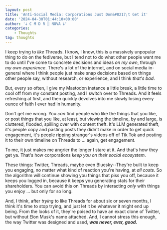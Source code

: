 ```yaml
---
layout: post
title: 'Anti-Social Media: Corporations Just Don&#8217;t Get it'
date: '2024-04-30T01:44:10+00:00'
author: '𐕣 C M D R ░ NOVA 𐕣'
categories:
    - Thoughts
tag: thoughts
---
```


<!-- wp:paragraph -->
<p>I keep trying to <em>like</em> Threads. I know, I know, this is a massively unpopular thing to do on the fediverse, but I tend not to do what other people want me to do until I've come to concrete decisions and ideas <em>on my own</em>, through <em>my own experience</em>. There's a lot of the internet, and on social media in-general where I think people just make snap decisions based on things other people say, without research, or experience, and I think <em>that's bad</em>.</p>
<!-- /wp:paragraph -->

<!-- wp:paragraph -->
<p>But, every so often, I give my Mastodon instance a little break, a little time to cool off from my constant posting, and I switch over to Threads. And it feels refreshing at first, and then quickly devolves into me slowly losing every ounce of faith I ever had in humanity.</p>
<!-- /wp:paragraph -->

<!-- wp:paragraph -->
<p>Don't get me wrong. You <em>can</em> find people who like the things that you like, or post things that you like, at least, but viewing the timeline, by and large, is cluttered, flooded, spilling over with content theft. It's LLM generated theft, it's people copy and pasting posts they didn't make in order to get quick engagement, it's people ripping stranger's videos off of Tik Tok and posting it to their own timeline on Threads to ... again, get engagement.</p>
<!-- /wp:paragraph -->

<!-- wp:paragraph -->
<p>To me, it just makes me angrier the longer I stare at it. And that's how they get ya. That's how corporations <em>keep you on their social ecosystem</em>.</p>
<!-- /wp:paragraph -->

<!-- wp:paragraph -->
<p>These things: Twitter, Threads, maybe even Bluesky--They're built to keep you engaging, no matter what kind of reaction you're having, at <em>all costs</em>. So the algorithm will continue showing you things that piss you off, because it keeps you logged in, because it keeps you generating stats for their shareholders. You can avoid this on Threads by interacting <em>only</em> with things you enjoy ... but only for so long.</p>
<!-- /wp:paragraph -->

<!-- wp:paragraph -->
<p>And, I think, after <em>trying</em> to like Threads for about six or seven months, I think it's time to stop trying, and just let it be whatever it might end up being. From the looks of it, they're poised to have an exact clone of Twitter, but without Elon Musk's name attached. And, I cannot stress this enough, the way Twitter was designed and used, <em><strong>was never, ever, good.</strong></em></p>
<!-- /wp:paragraph -->